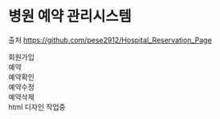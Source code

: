# 병원 예약 관리시스템
출처
https://github.com/pese2912/Hospital_Reservation_Page

회원가입<br>
예약<br>
예약확인<br>
예약수정<br>
예약삭제<br>
html 디자인 작업중<br>
